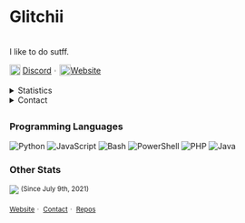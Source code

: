 
<div>
    <p>
      <h1>Glitchii</h1>
      <br>
      <div>
        I like to do sutff.<br>
      </div>
    </p>
    <div>
      <div>
        <img src="https://camo.githubusercontent.com/a06693be73e2ebd51c2a14ca290be2c0bcae9c68681c4dbc449a6f956ad84e1f/68747470733a2f2f696d672e69636f6e73382e636f6d2f636f6c6f722f313630302f646973636f72642d6e65772d6c6f676f2e706e67" width="19px" style="text-align:center" align="top">
        <a href="https://discord.com/users/1089951200146886737">Discord</a>︲<img src="https://avatars2.githubusercontent.com/u/46096865?s=460&u=c17d80c0914eb1efe02ebe9aeba11b1e3cf9212a" width="20px" style="text-align:center" align="top"><a href="https://glitchii.github.io/">Website</a>
      </div>
    </div>
    <br>
  
  <details style="cursor: pointer;">
    <summary>Statistics</summary>
    <br>
    <p>
        <a href="https://github.com/glitchii" style="position: relative;left: -23px;">
            <img align="center" src="https://github-readme-stats.vercel.app/api/top-langs/?username=glitchii&show_icons=true&show_icons=true&title_color=fff&icon_color=f0f0f0&text_color=f0f0f0&bg_color=0d1117&hide_border=true" alt="Statistics." />
            <img align="center" src="https://github-readme-stats.vercel.app/api?username=glitchii&show_icons=true&include_all_commits=true&show_icons=true&title_color=fff&icon_color=f0f0f0&text_color=f0f0f0&bg_color=0d1117&hide_border=true" alt="Statistics." />
        </a>
    </p>
  </details>
  
  <details style="cursor: pointer;">
    <summary style="margin-bottom: 5px">Contact</summary>
    <img src="https://camo.githubusercontent.com/a06693be73e2ebd51c2a14ca290be2c0bcae9c68681c4dbc449a6f956ad84e1f/68747470733a2f2f696d672e69636f6e73382e636f6d2f636f6c6f722f313630302f646973636f72642d6e65772d6c6f676f2e706e67" width="19px" align="top">
    Discord username: <a href="https://discord.com/users/1089951200146886737">192.168.1.14</a>
    <br>
    <img src="https://www.iconsdb.com/icons/preview/caribbean-blue/at-xxl.png" width="19px" align="top">
    Email: <a href="mailto:darlionthesis+github@gmail.com">darlionthesis+github@gmail.com</a>
    <br>
    I am quite active on Discord, so feel free to message me there if you like.
  </details>
  
  <div width="100%" height="1px" style="background: linear-gradient(to right, transparent, lightgrey, transparent); margin: 10px;"></div>
  <h3>Programming Languages</h3>
  
  ![Python](https://img.shields.io/badge/-Python-000?&logo=Python)
  ![JavaScript](https://img.shields.io/badge/-JavaScript-000?&logo=JavaScript)
  ![Bash](https://img.shields.io/badge/-Bash-000?&logo=GNUBash)
  ![PowerShell](https://img.shields.io/badge/-Powershell-000?&logo=Powershell)
  ![PHP](https://img.shields.io/badge/-PHP-000?&logo=PHP)
  ![Java](https://img.shields.io/badge/-Java-000?&logo=Java)
  <br>
  <h3>Other Stats</h3>
  
  ![](https://komarev.com/ghpvc/?username=glitchii&style=flat-square) <sup>(Since July 9th, 2021)</sup>
  
  </div>
  <!-- <p align="center" style="text-align: center; font-size:10px">I used '<a href="https://github.com/anuraghazra/github-readme-stats">github-readme-stats</a>' for the stats</p> -->
  </div>
  <sub>
    <!-- <a target="_blank" href="https://www.fiverr.com/...">Fiverr</a>︲ -->
    <a target="_blank" href="https://glitchii.github.io/">Website</a>︲
    <a target="_blank" href="https://glitchii.github.io/contact">Contact</a>︲
    <a target="_blank" href="https://github.com/Glitchii?tab=repositories">Repos</a>
